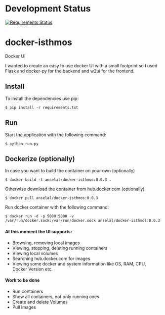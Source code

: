 # Development Status

[![Requirements Status](https://requires.io/github/anselal/docker-isthmos/requirements.svg?branch=master)](https://requires.io/github/anselal/docker-isthmos/requirements/?branch=master)

# docker-isthmos
Docker UI

I wanted to create an easy to use docker UI with a small footprint so I used
Flask and docker-py for the backend and w2ui for the frontend.

## Install

To install the dependencies use pip:
```
$ pip install -r requirements.txt
```

## Run

Start the application with the following command:
```
$ python run.py
```

## Dockerize (optionally)

In case you want to build the container on your own (optionally)
```
$ docker build -t anselal/docker-isthmos:0.0.3 .
```

Otherwise download the container from hub.docker.com (optionally)
```
$ docker pull anselal/docker-isthmos:0.0.3
```

Run docker container with the following command:
```
$ docker run -d -p 5000:5000 -v /var/run/docker.sock:/var/run/docker.sock anselal/docker-isthmos:0.0.3
```

#### At this moment the UI supports:
* Browsing, removing local images
* Viewing, stopping, deleting running containers
* Viewing local volumes
* Searching hub.docker.com for images
* Viewing some docker and system information like OS, RAM, CPU, Docker Version etc.

#### Work to be done
* Run containers
* Show all containers, not only running ones
* Create and delete Volumes
* Pull images
